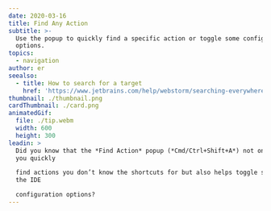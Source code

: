 ```yaml
---
date: 2020-03-16
title: Find Any Action
subtitle: >-
  Use the popup to quickly find a specific action or toggle some configuration
  options.
topics:
  - navigation
author: er
seealso:
  - title: How to search for a target
    href: 'https://www.jetbrains.com/help/webstorm/searching-everywhere.html'
thumbnail: ./thumbnail.png
cardThumbnail: ./card.png
animatedGif:
  file: ./tip.webm
  width: 600
  height: 300
leadin: >
  Did you know that the *Find Action* popup (*Cmd/Ctrl+Shift+A*) not only lets
  you quickly 

  find actions you don’t know the shortcuts for but also helps toggle some of
  the IDE 

  configuration options?
---
```


